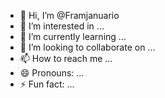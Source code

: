 - 👋 Hi, I’m @Framjanuario
- 👀 I’m interested in ...
- 🌱 I’m currently learning ...
- 💞️ I’m looking to collaborate on ...
- 📫 How to reach me ...
- 😄 Pronouns: ...
- ⚡ Fun fact: ...

<!---
Framjanuario/Framjanuario is a ✨ special ✨ repository because its `README.md` (this file) appears on your GitHub profile.
You can click the Preview link to take a look at your changes.
--->

